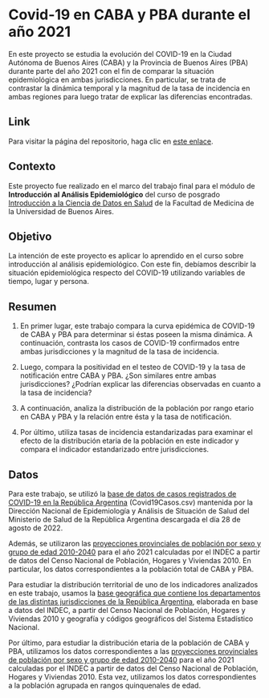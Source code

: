 # Covid-19 en CABA y PBA durante el año 2021

En este proyecto se estudia la evolución del COVID-19 en la Ciudad Autónoma de Buenos Aires (CABA) y la Provincia de Buenos Aires (PBA) durante parte del año 2021 con el fin de comparar la situación epidemiológica en ambas jurisdicciones. En particular, se trata de contrastar la dinámica temporal y la magnitud de la tasa de incidencia en ambas regiones para luego tratar de explicar las diferencias encontradas.

## Link

Para visitar la página del repositorio, haga clic en [este enlace](https://pauladuna.github.io/covid_analisis_epidemiologico/).

## Contexto

Este proyecto fue realizado en el marco del trabajo final para el módulo de **Introducción al Análisis Epidemiológico** del curso de posgrado [Introducción a la Ciencia de Datos en Salud](https://www.fmed.uba.ar/innovacion/hacemos) de la Facultad de Medicina de la Universidad de Buenos Aires.

## Objetivo

La intención de este proyecto es aplicar lo aprendido en el curso sobre introducción al análisis epidemiológico. Con este fin, debíamos describir la situación epidemiológica respecto del COVID-19 utilizando variables de tiempo, lugar y persona. 

## Resumen

1. En primer lugar, este trabajo compara la curva epidémica de COVID-19 de CABA y PBA para determinar si éstas poseen la misma dinámica. A continuación, contrasta los casos de COVID-19 confirmados entre ambas jurisdicciones y la magnitud de la tasa de incidencia.

2. Luego, compara la positividad en el testeo de COVID-19 y la tasa de notificación entre CABA y PBA. ¿Son similares entre ambas jurisdicciones? ¿Podrían explicar las diferencias observadas en cuanto a la tasa de incidencia?

3. A continuación, analiza la distribución de la población por rango etario en CABA y PBA y la relación entre ésta y la tasa de notificación.

4. Por último, utiliza tasas de incidencia estandarizadas para examinar el efecto de la distribución etaria de la población en este indicador y compara el indicador estandarizado entre jurisdicciones.

## Datos

Para este trabajo, se utilizó la [base de datos de casos registrados de COVID-19 en la República Argentina](https://www.datos.gob.ar/dataset/salud-covid-19-casos-registrados-republica-argentina) (Covid19Casos.csv) mantenida por la Dirección Nacional de Epidemiología y Análisis de Situación de Salud del Ministerio de Salud de la República Argentina descargada el día 28 de agosto de 2022.

Además, se utilizaron las [proyecciones provinciales de población por sexo y grupo de edad 2010-2040](https://www.indec.gob.ar/ftp/cuadros/publicaciones/proyecciones_prov_2010_2040.pdf) para el año 2021 calculadas por el INDEC a partir de datos del Censo Nacional de Población, Hogares y Viviendas 2010. En particular, los datos correspondientes a la población total de CABA y PBA.

Para estudiar la distribución territorial de uno de los indicadores analizados en este trabajo, usamos la [base geográfica que contiene los departamentos de las distintas jurisdicciones de la República Argentina](https://www.indec.gob.ar/indec/web/Institucional-Indec-Codgeo), elaborada en base a datos del INDEC, a partir del Censo Nacional de Población, Hogares y Viviendas 2010 y geografía y códigos geográficos del Sistema Estadístico Nacional.

Por último, para estudiar la distribución etaria de la población de CABA y PBA, utilizamos los datos correspondientes a las [proyecciones provinciales de población por sexo y grupo de edad 2010-2040](https://www.indec.gob.ar/ftp/cuadros/publicaciones/proyecciones_prov_2010_2040.pdf) para el año 2021 calculadas por el INDEC a partir de datos del Censo Nacional de Población, Hogares y Viviendas 2010. Esta vez, utilizamos los datos correspondientes a la población agrupada en rangos quinquenales de edad.
